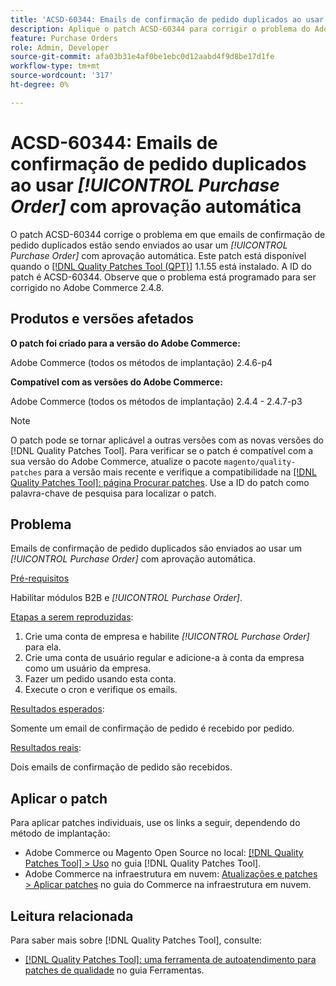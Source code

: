```yaml
---
title: 'ACSD-60344: Emails de confirmação de pedido duplicados ao usar [!UICONTROL Purchase Order] com aprovação automática'
description: Aplique o patch ACSD-60344 para corrigir o problema do Adobe Commerce em que emails de confirmação de pedido duplicados estão sendo enviados ao usar um [!UICONTROL Purchase Order] com aprovação automática.
feature: Purchase Orders
role: Admin, Developer
source-git-commit: afa03b31e4af0be1ebc0d12aabd4f9d8be17d1fe
workflow-type: tm+mt
source-wordcount: '317'
ht-degree: 0%

---
```


# ACSD-60344: Emails de confirmação de pedido duplicados ao usar *[!UICONTROL Purchase Order]* com aprovação automática

O patch ACSD-60344 corrige o problema em que emails de confirmação de pedido duplicados estão sendo enviados ao usar um *[!UICONTROL Purchase Order]* com aprovação automática. Este patch está disponível quando o [[!DNL Quality Patches Tool (QPT)]](/help/tools/quality-patches-tool/quality-patches-tool-to-self-serve-quality-patches.md) 1.1.55 está instalado. A ID do patch é ACSD-60344. Observe que o problema está programado para ser corrigido no Adobe Commerce 2.4.8.

## Produtos e versões afetados

**O patch foi criado para a versão do Adobe Commerce:**

Adobe Commerce (todos os métodos de implantação) 2.4.6-p4

**Compatível com as versões do Adobe Commerce:**

Adobe Commerce (todos os métodos de implantação) 2.4.4 - 2.4.7-p3


>[!NOTE]
>
>O patch pode se tornar aplicável a outras versões com as novas versões do [!DNL Quality Patches Tool]. Para verificar se o patch é compatível com a sua versão do Adobe Commerce, atualize o pacote `magento/quality-patches` para a versão mais recente e verifique a compatibilidade na [[!DNL Quality Patches Tool]: página Procurar patches](https://experienceleague.adobe.com/tools/commerce-quality-patches/index.html). Use a ID do patch como palavra-chave de pesquisa para localizar o patch.

## Problema

Emails de confirmação de pedido duplicados são enviados ao usar um *[!UICONTROL Purchase Order]* com aprovação automática.

<u>Pré-requisitos</u>

Habilitar módulos B2B e *[!UICONTROL Purchase Order]*.

<u>Etapas a serem reproduzidas</u>:

1. Crie uma conta de empresa e habilite *[!UICONTROL Purchase Order]* para ela.
1. Crie uma conta de usuário regular e adicione-a à conta da empresa como um usuário da empresa.
1. Fazer um pedido usando esta conta.
1. Execute o cron e verifique os emails.

<u>Resultados esperados</u>:

Somente um email de confirmação de pedido é recebido por pedido.

<u>Resultados reais</u>:

Dois emails de confirmação de pedido são recebidos.

## Aplicar o patch

Para aplicar patches individuais, use os links a seguir, dependendo do método de implantação:

* Adobe Commerce ou Magento Open Source no local: [[!DNL Quality Patches Tool] > Uso](/help/tools/quality-patches-tool/usage.md) no guia [!DNL Quality Patches Tool].
* Adobe Commerce na infraestrutura em nuvem: [Atualizações e patches > Aplicar patches](https://experienceleague.adobe.com/docs/commerce-cloud-service/user-guide/develop/upgrade/apply-patches.html) no guia do Commerce na infraestrutura em nuvem.


## Leitura relacionada

Para saber mais sobre [!DNL Quality Patches Tool], consulte:

* [[!DNL Quality Patches Tool]: uma ferramenta de autoatendimento para patches de qualidade](/help/tools/quality-patches-tool/quality-patches-tool-to-self-serve-quality-patches.md) no guia Ferramentas.
